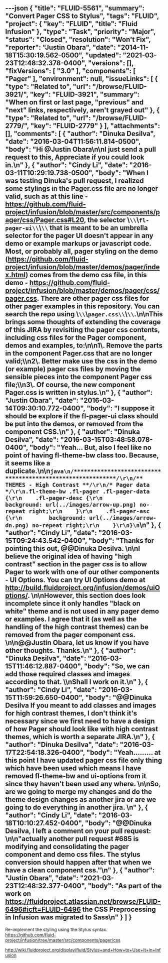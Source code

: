 ---json
{
  "title": "FLUID-5561",
  "summary": "Convert Pager CSS to Stylus",
  "tags": "FLUID",
  "project": {
    "key": "FLUID",
    "title": "Fluid Infusion"
  },
  "type": "Task",
  "priority": "Major",
  "status": "Closed",
  "resolution": "Won't Fix",
  "reporter": "Justin Obara",
  "date": "2014-11-18T15:30:19.562-0500",
  "updated": "2021-03-23T12:48:32.378-0400",
  "versions": [],
  "fixVersions": [
    "3.0"
  ],
  "components": [
    "Pager"
  ],
  "environment": null,
  "issueLinks": [
    {
      "type": "Related to",
      "url": "/browse/FLUID-3921/",
      "key": "FLUID-3921",
      "summary": "When on first or last page, \"previous\" and \"next\" links, respectively, aren't grayed out"
    },
    {
      "type": "Related to",
      "url": "/browse/FLUID-2779/",
      "key": "FLUID-2779"
    }
  ],
  "attachments": [],
  "comments": [
    {
      "author": "Dinuka Desilva",
      "date": "2016-03-04T11:56:11.814-0500",
      "body": "Hi @Justin Obara\n\nI just send a pull request to this, Appreciate if you could look in.\n"
    },
    {
      "author": "Cindy Li",
      "date": "2016-03-11T10:29:19.738-0500",
      "body": "When I was testing Dinuka's pull request, I realized some stylings in the Pager.css file are no longer valid, such as at this line - <https://github.com/fluid-project/infusion/blob/master/src/components/pager/css/Pager.css#L20>, the selector \\`\\`\\`fl-pager-ui\\`\\`\\` that is meant to be an umbrella selector for the pager UI doesn't appear in any demo or example markups or javascript code. Most, or probably all, pager styling on the demo (<https://github.com/fluid-project/infusion/blob/master/demos/pager/index.html>) comes from the demo css file, in this demo - <https://github.com/fluid-project/infusion/blob/master/demos/pager/css/pager.css>. There are other pager css files for other pager examples in this repository. You can search the repo using \\`\\`\\`pager.css\\`\\`\\`.\n\nThis brings some thoughts of extending the coverage of this JIRA by revisiting the pager css contents, including css files for the Pager component, demos and examples, to:\n\n1\\. Remove the parts in the component Pager.css that are no longer valid;\\\n2\\. Better make use the css in the demo (or example) pager css files by moving the sensible pieces into the component Pager css file;\\\n3\\. Of course, the new component Pager.css is written in stylus.\n"
    },
    {
      "author": "Justin Obara",
      "date": "2016-03-14T09:30:10.772-0400",
      "body": "I suppose it should be explore if the fl-pager-ui class should be put into the demos, or removed from the component CSS.\n"
    },
    {
      "author": "Dinuka Desilva",
      "date": "2016-03-15T03:48:58.078-0400",
      "body": "Yeah... But, also I feel like no point of having fl-theme-bw class too. Because, it seems like a duplicate.\n\n```java\n/***********************************************************/\r\n/** THEMES - High Contrast **/\r\n/* Pager data */\r\n.fl-theme-bw .fl-pager .fl-pager-data {\r\n    .fl-pager-desc {\r\n        background: url(../images/arrow-up.png) no-repeat right;\r\n    }\r\n    .fl-pager-asc {\r\n        background: url(../images/arrow-dn.png) no-repeat right;\r\n    }\r\n}\n```\n"
    },
    {
      "author": "Cindy Li",
      "date": "2016-03-15T09:24:43.542-0400",
      "body": "Thanks for pointing this out, @@Dinuka Desilva.&#x20;\n\nI believe the original idea of having \"high contrast\" section in the pager css is to allow Pager to work with one of our other components - UI Options. You can try UI Options demo at <http://build.fluidproject.org/infusion/demos/uiOptions/>.&#x20;\n\nHowever, this section does look incomplete since it only handles \"black on white\" theme and is not used in any pager demo or examples. I agree that it (as well as the handling of the high contrast themes) can be removed from the pager component css.&#x20;\n\n@@Justin Obara, let us know if you have other thoughts. Thanks.\n"
    },
    {
      "author": "Dinuka Desilva",
      "date": "2016-03-15T11:46:12.887-0400",
      "body": "So, we can add those required classes and images according to that. \\\nShall I work on it.\n"
    },
    {
      "author": "Cindy Li",
      "date": "2016-03-15T11:59:26.650-0400",
      "body": "@@Dinuka Desilva If you meant to add classes and images for high contrast themes, I don't think it's necessary since we first need to have a design of how Pager should look like with high contrast themes, which is worth a separate JIRA.\n"
    },
    {
      "author": "Dinuka Desilva",
      "date": "2016-03-17T22:54:18.326-0400",
      "body": "Yeah.........  at this point I have updated pager css file only thing which have been used which means I have removed fl-theme-bw and ui-options from it since they haven't been used any where.&#x20;\n\nSo, are we going to merge my changes and do the theme design changes as another jira or are we going to do everything in another jira.&#x20;\n"
    },
    {
      "author": "Cindy Li",
      "date": "2016-03-18T10:10:27.452-0400",
      "body": "@@Dinuka Desilva, I left a comment on your pull request:&#x20;\n\n\"actually another pull request #685 is modifying and consolidating the pager component and demo css files. The stylus conversion should happen after that when we have a clean component css.\"\n"
    },
    {
      "author": "Justin Obara",
      "date": "2021-03-23T12:48:32.377-0400",
      "body": "As part of the work on <https://fluidproject.atlassian.net/browse/FLUID-6496#icft=FLUID-6496> the CSS Preprocessing in Infusion was migrated to Sass\n"
    }
  ]
}
---
Re-implement the styling using the Stylus syntax. \
<https://github.com/fluid-project/infusion/tree/master/src/components/pager/css>

<http://wiki.fluidproject.org/display/fluid/Stylus+and+How+to+Use+It+in+Infusion>&#x20;

        